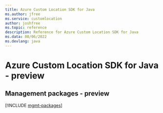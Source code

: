 ```yaml
---
title: Azure Custom Location SDK for Java
ms.author: jfree
ms.service: customlocation
author: joshfree
ms.topic: reference
description: Reference for Azure Custom Location SDK for Java
ms.data: 08/06/2022
ms.devlang: java
---
```

# Azure Custom Location SDK for Java - preview

## Management packages - preview
[!INCLUDE [mgmt-packages](custom-location-mgmt-index.md)]